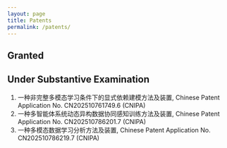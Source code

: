 ```yaml
---
layout: page
title: Patents
permalink: /patents/
---
```


## Granted

## Under Substantive Examination
1. 一种非完整多模态学习条件下的显式依赖建模方法及装置, Chinese Patent Application No. CN202510761749.6 (CNIPA)
2. 一种多智能体系统动态异构数据协同感知训练方法及装置, Chinese Patent Application No. CN202510786201.7 (CNIPA)
3. 一种多模态数据学习分析方法及装置, Chinese Patent Application No. CN202510786219.7 (CNIPA)